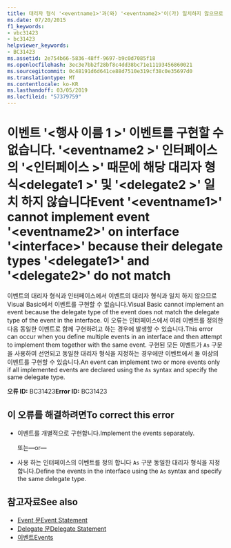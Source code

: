```yaml
---
title: 대리자 형식 '<eventname1>'과(와) '<eventname2>'이(가) 일치하지 않으므로 '<interface>' 이벤트에서 '<delegate1>' 인터페이스에 대해 '<delegate2>' 이벤트를 구현할 수 없습니다.
ms.date: 07/20/2015
f1_keywords:
- vbc31423
- bc31423
helpviewer_keywords:
- BC31423
ms.assetid: 2e754b66-5836-48ff-9697-b9c0d7085f18
ms.openlocfilehash: 3ec3e7bb2f28bf8c4dd38bc71e11193456860021
ms.sourcegitcommit: 0c48191d6d641ce88d7510e319cf38c0e35697d0
ms.translationtype: MT
ms.contentlocale: ko-KR
ms.lasthandoff: 03/05/2019
ms.locfileid: "57379759"
---
```

# <a name="event-eventname1-cannot-implement-event-eventname2-on-interface-interface-because-their-delegate-types-delegate1-and-delegate2-do-not-match"></a><span data-ttu-id="06342-102">이벤트 '\<행사 이름 1 >' 이벤트를 구현할 수 없습니다. '\<eventname2 >' 인터페이스의 '\<인터페이스 >' 때문에 해당 대리자 형식\<delegate1 >' 및 '\<delegate2 >' 일치 하지 않습니다</span><span class="sxs-lookup"><span data-stu-id="06342-102">Event '\<eventname1>' cannot implement event '\<eventname2>' on interface '\<interface>' because their delegate types '\<delegate1>' and '\<delegate2>' do not match</span></span>
<span data-ttu-id="06342-103">이벤트의 대리자 형식과 인터페이스에서 이벤트의 대리자 형식과 일치 하지 않으므로 Visual Basic에서 이벤트를 구현할 수 없습니다.</span><span class="sxs-lookup"><span data-stu-id="06342-103">Visual Basic cannot implement an event because the delegate type of the event does not match the delegate type of the event in the interface.</span></span> <span data-ttu-id="06342-104">이 오류는 인터페이스에서 여러 이벤트를 정의한 다음 동일한 이벤트로 함께 구현하려고 하는 경우에 발생할 수 있습니다.</span><span class="sxs-lookup"><span data-stu-id="06342-104">This error can occur when you define multiple events in an interface and then attempt to implement them together with the same event.</span></span> <span data-ttu-id="06342-105">구현된 모든 이벤트가 `As` 구문을 사용하여 선언되고 동일한 대리자 형식을 지정하는 경우에만 이벤트에서 둘 이상의 이벤트를 구현할 수 있습니다.</span><span class="sxs-lookup"><span data-stu-id="06342-105">An event can implement two or more events only if all implemented events are declared using the `As` syntax and specify the same delegate type.</span></span>  
  
 <span data-ttu-id="06342-106">**오류 ID:** BC31423</span><span class="sxs-lookup"><span data-stu-id="06342-106">**Error ID:** BC31423</span></span>  
  
## <a name="to-correct-this-error"></a><span data-ttu-id="06342-107">이 오류를 해결하려면</span><span class="sxs-lookup"><span data-stu-id="06342-107">To correct this error</span></span>  
  
-   <span data-ttu-id="06342-108">이벤트를 개별적으로 구현합니다.</span><span class="sxs-lookup"><span data-stu-id="06342-108">Implement the events separately.</span></span>  
  
     <span data-ttu-id="06342-109">또는</span><span class="sxs-lookup"><span data-stu-id="06342-109">—or—</span></span>  
  
-   <span data-ttu-id="06342-110">사용 하는 인터페이스의 이벤트를 정의 합니다 `As` 구문 동일한 대리자 형식을 지정 합니다.</span><span class="sxs-lookup"><span data-stu-id="06342-110">Define the events in the interface using the `As` syntax and specify the same delegate type.</span></span>  
  
## <a name="see-also"></a><span data-ttu-id="06342-111">참고자료</span><span class="sxs-lookup"><span data-stu-id="06342-111">See also</span></span>
- [<span data-ttu-id="06342-112">Event 문</span><span class="sxs-lookup"><span data-stu-id="06342-112">Event Statement</span></span>](../../../visual-basic/language-reference/statements/event-statement.md)
- [<span data-ttu-id="06342-113">Delegate 문</span><span class="sxs-lookup"><span data-stu-id="06342-113">Delegate Statement</span></span>](../../../visual-basic/language-reference/statements/delegate-statement.md)
- [<span data-ttu-id="06342-114">이벤트</span><span class="sxs-lookup"><span data-stu-id="06342-114">Events</span></span>](../../../visual-basic/programming-guide/language-features/events/index.md)
